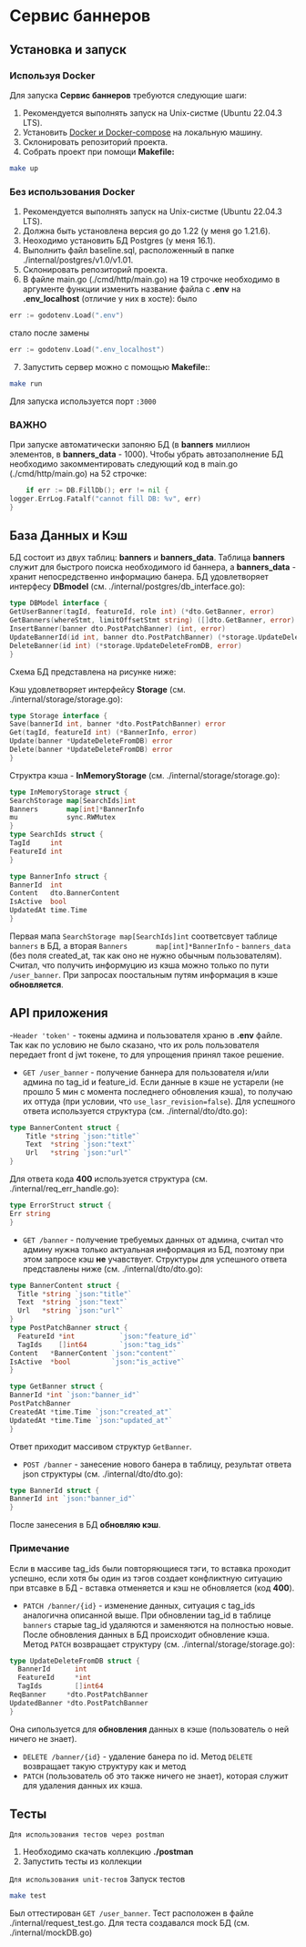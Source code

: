 # Сервис баннеров

## Установка и запуск

### Используя Docker

Для запуска **Сервис баннеров** требуются следующие шаги:

1. Рекомендуется выполнять запуск на Unix-систме (Ubuntu 22.04.3 LTS).
2. Установить [Docker и Docker-compose](https://www.docker.com/) на локальную машину.
3. Склонировать репозиторий проекта.
4. Собрать проект при помощи **Makefile:**
```bash
make up
```

### Без использования Docker

1. Рекомендуется выполнять запуск на Unix-систме (Ubuntu 22.04.3 LTS).
2. Должна быть установлена версия go до 1.22 (у меня go 1.21.6).
3. Неоходимо установить БД Postgres (у меня 16.1).
4. Выполнить файл baseline.sql, расположенный в папке ./internal/postgres/v1.0/v1.01.
5. Склонировать репозиторий проекта.
6. В файле main.go (./cmd/http/main.go) на 19 строчке необходимо в аргументе функции изменить название файла с
   **.env** на **.env_localhost** (отличие у них в хосте):
   было
```go
err := godotenv.Load(".env")
```
стало после замены
```go
err := godotenv.Load(".env_localhost")
```
7. Запустить сервер можно с помощью **Makefile:**:
```bash
make run
```
Для запуска используется порт ```:3000```
### ВАЖНО
При запуске автоматически запоняю БД (в **banners** миллион элементов, в **banners_data** - 1000).
Чтобы убрать автозаполнение БД необходимо закомментировать следующий код в main.go (./cmd/http/main.go) на 52 строчке:
```go
	if err := DB.FillDb(); err != nil {
logger.ErrLog.Fatalf("cannot fill DB: %v", err)
}
```


## База Данных и Кэш

БД состоит из двух таблиц: **banners** и **banners_data**. Таблица **banners** служит для быстрого поиска необходимого
id баннера, а **banners_data** - хранит непосредственно информацию банера.
БД удовлетворяет интерфесу **DBmodel** (см. ./internal/postgres/db_interface.go):
```go
type DBModel interface {
GetUserBanner(tagId, featureId, role int) (*dto.GetBanner, error)
GetBanners(whereStmt, limitOffsetStmt string) ([]dto.GetBanner, error)
InsertBanner(banner dto.PostPatchBanner) (int, error)
UpdateBannerId(id int, banner dto.PostPatchBanner) (*storage.UpdateDeleteFromDB, error)
DeleteBanner(id int) (*storage.UpdateDeleteFromDB, error)
}
```
Схема БД представлена на рисунке ниже:

Кэш удовлетворяет интерфейсу **Storage** (см. ./internal/storage/storage.go):
```go
type Storage interface {
Save(bannerId int, banner *dto.PostPatchBanner) error
Get(tagId, featureId int) (*BannerInfo, error)
Update(banner *UpdateDeleteFromDB) error
Delete(banner *UpdateDeleteFromDB) error
}
```
Структра кэша - **InMemoryStorage** (см. ./internal/storage/storage.go):
```go
type InMemoryStorage struct {
SearchStorage map[SearchIds]int
Banners       map[int]*BannerInfo
mu            sync.RWMutex
}
type SearchIds struct {
TagId     int
FeatureId int
}

type BannerInfo struct {
BannerId  int
Content   dto.BannerContent
IsActive  bool
UpdatedAt time.Time
}
```

Первая мапа ```SearchStorage map[SearchIds]int``` соответсвует таблице ```banners``` в БД, а вторая
```Banners       map[int]*BannerInfo``` - ```banners_data``` (без поля created_at, так как оно не нужно обычным
пользователям).
Считал, что получить информуцию из кэша можно только по пути ```/user_banner```. При запросах поостальным путям
информация в кэше **обновляется**.


## API приложения

-```Header 'token'``` - токены админа и пользователя храню в **.env** файле. Так как по условию не было сказано,
что их роль пользователя передает front d jwt токене, то для упрощения принял такое решение.

- ```GET /user_banner``` - получение баннера для пользователя и/или админа по tag_id и feature_id. Если данные в кэше
  не устарели (не прошло 5 мин с момента последнего обновления кэша), то получаю их оттуда (при условии, что
  ```use_lasr_revision=false```). Для успешного ответа используется структура (см. ./internal/dto/dto.go):
```go
type BannerContent struct {
	Title *string `json:"title"`
	Text  *string `json:"text"`
	Url   *string `json:"url"`
}
```

Для ответа кода **400** используется структура  (см. ./internal/req_err_handle.go):
```go
type ErrorStruct struct {
Err string
}
```

- ```GET /banner``` - получение требуемых данных от админа, считал что админу нужна только актуальная информация из БД,
  поэтому при этом запросе кэш **не** учавствует. Структуры для успешного ответа представлены ниже
  (см. ./internal/dto/dto.go):
```go
type BannerContent struct {
  Title *string `json:"title"`
  Text  *string `json:"text"`
  Url   *string `json:"url"`
}
type PostPatchBanner struct {
  FeatureId *int           `json:"feature_id"`
  TagIds    []int64        `json:"tag_ids"`
Content   *BannerContent `json:"content"`
IsActive  *bool          `json:"is_active"`
}

type GetBanner struct {
BannerId *int `json:"banner_id"`
PostPatchBanner
CreatedAt *time.Time `json:"created_at"`
UpdatedAt *time.Time `json:"updated_at"`
}
```
Ответ приходит массивом структур ```GetBanner```.


- ```POST /banner``` - занесение нового банера в таблицу, результат ответа json структуры (см. ./internal/dto/dto.go):
```go
type BannerId struct {
BannerId int `json:"banner_id"`
}
```
После занесения в БД **обновляю кэш**.
### Примечание
Если в массиве tag_ids были повторяющиеся тэги, то вставка проходит успешно, если хотя бы один из тэгов создает
конфликтную ситуацию при втсавке в БД - вставка отменяется и кэш не обновляется (код **400**).


- ```PATCH /banner/{id}``` - изменение данных, ситуация с tag_ids аналогична описанной выше. При обновлении tag_id в
  таблице ```banners``` старые tag_id удаляются и заменяются на полностью новые. После обновления данных в БД происходит
  обновление кэша. Метод ```PATCH``` возвращает структуру (см. ./internal/storage/storage.go):
```go
type UpdateDeleteFromDB struct {
  BannerId      int
  FeatureId     *int
  TagIds        []int64
ReqBanner     *dto.PostPatchBanner
UpdatedBanner *dto.PostPatchBanner
}
```
Она сипользуется для **обновления** данных в кэше (пользователь о ней ничего не знает).
- ```DELETE /banner/{id}``` - удаление банера по id. Метод ```DELETE``` возвращает такую структуру как и метод
- ```PATCH``` (пользователь об это также ничего не знает), которая служит для удаления данных их кэша.

## Тесты
`Для использования тестов через postman`
1. Необходимо скачать коллекцию **./postman**
2. Запустить тесты из коллекции

`Для использования unit-тестов`
Запуск тестов
```bash
make test
```
Был оттестирован ```GET /user_banner```. Тест расположен в файле ./internal/request_test.go. Для теста создавался mock
БД (см. ./internal/mockDB.go)